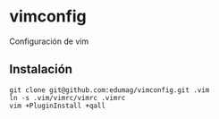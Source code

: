 # vimconfig

Configuración de vim

## Instalación

```
git clone git@github.com:edumag/vimconfig.git .vim
ln -s .vim/vimrc/vimrc .vimrc
vim +PluginInstall +qall
```

